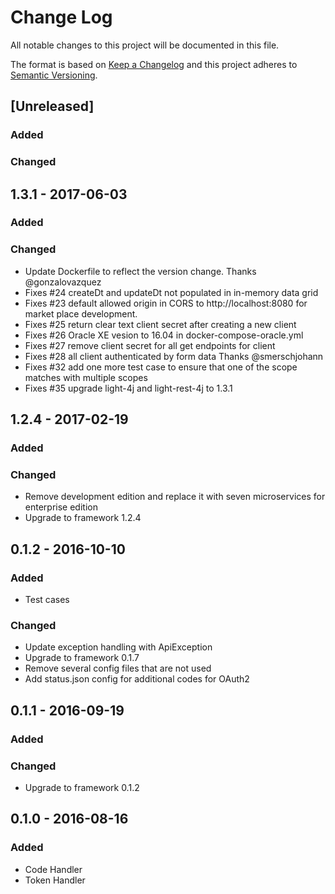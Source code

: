 # Change Log
All notable changes to this project will be documented in this file.

The format is based on [Keep a Changelog](http://keepachangelog.com/)
and this project adheres to [Semantic Versioning](http://semver.org/).

## [Unreleased]
### Added

### Changed

## 1.3.1 - 2017-06-03
### Added

### Changed
- Update Dockerfile to reflect the version change. Thanks @gonzalovazquez
- Fixes #24 createDt and updateDt not populated in in-memory data grid
- Fixes #23 default allowed origin in CORS to http://localhost:8080 for market place development. 
- Fixes #25 return clear text client secret after creating a new client
- Fixes #26 Oracle XE vesion to 16.04 in docker-compose-oracle.yml
- Fixes #27 remove client secret for all get endpoints for client
- Fixes #28 all client authenticated by form data Thanks @smerschjohann
- Fixes #32 add one more test case to ensure that one of the scope matches with multiple scopes
- Fixes #35 upgrade light-4j and light-rest-4j to 1.3.1

## 1.2.4 - 2017-02-19
### Added

### Changed
- Remove development edition and replace it with seven microservices for enterprise edition
- Upgrade to framework 1.2.4


## 0.1.2 - 2016-10-10
### Added
- Test cases

### Changed
- Update exception handling with ApiException
- Upgrade to framework 0.1.7
- Remove several config files that are not used
- Add status.json config for additional codes for OAuth2


## 0.1.1 - 2016-09-19
### Added

### Changed
- Upgrade to framework 0.1.2


## 0.1.0 - 2016-08-16
### Added
- Code Handler
- Token Handler
